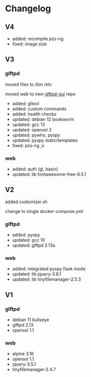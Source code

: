 # Changelog

## V4

- added: recompile pzs-ng
- fixed: image size

## V3

### glftpd

moved files to /bin /etc

moved web to own [glftpd-gui](https://github.com/silv3rr/glftpd-webui) repo

- added: gltool
- added: custom commands
- added: health checks
- updated: debian 12 bookworm
- updated: gcc 13
- updated: openssl 3
- updated: pywho, pyspy
- updated: pyspy static/templates
- fixed: pzs-ng ;x

### web

- added: auth (gl, basic)
- updated: lib fontawesome-free-6.5.1

## V2

added customizer.sh

change to single docker-compose.yml

### glftpd

- added: pyspy
- updated: gcc 10
- updated: glftpd 2.13a

###  web

- added: integrated pyspy flask mode
- updated: lib jquery-3.6.1
- updated: lib tinyfilemanager-2.5.3

## V1

### glftpd

- debian 11 bullseye 
- glftpd 2.13
- openssl 1.1

### web

- alpine 3.16
- openssl 1.1
- jquery-3.5.1
- tinyfilemanager-2.4.7
